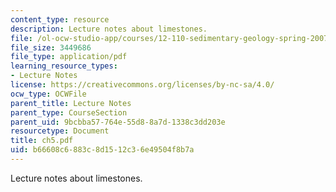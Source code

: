 ```yaml
---
content_type: resource
description: Lecture notes about limestones.
file: /ol-ocw-studio-app/courses/12-110-sedimentary-geology-spring-2007/b66608c6883c8d1512c36e49504f8b7a_ch5.pdf
file_size: 3449686
file_type: application/pdf
learning_resource_types:
- Lecture Notes
license: https://creativecommons.org/licenses/by-nc-sa/4.0/
ocw_type: OCWFile
parent_title: Lecture Notes
parent_type: CourseSection
parent_uid: 9bcbba57-764e-55d8-8a7d-1338c3dd203e
resourcetype: Document
title: ch5.pdf
uid: b66608c6-883c-8d15-12c3-6e49504f8b7a
---
```

Lecture notes about limestones.